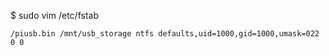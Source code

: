$ sudo vim /etc/fstab
```
/piusb.bin /mnt/usb_storage ntfs defaults,uid=1000,gid=1000,umask=022 0 0
```
